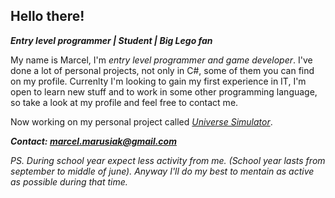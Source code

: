 ## Hello there!

**_Entry level programmer | Student | Big Lego fan_**

My name is Marcel, I'm _entry level programmer and game developer_. I've done a lot of personal projects, not only in C#, some of them you can find on my profile. Currenlty I'm looking to gain my first experience in IT, I'm open to learn new stuff and to work in some other programming language, so take a look at my profile and feel free to contact me.

Now working on my personal project called [*Universe Simulator*](https://github.com/mmarusiak/Universe-Simulator).

***Contact: marcel.marusiak@gmail.com***

*PS. During school year expect less activity from me. (School year lasts from september to middle of june). Anyway I'll do my best to mentain as active as possible during that time.*
